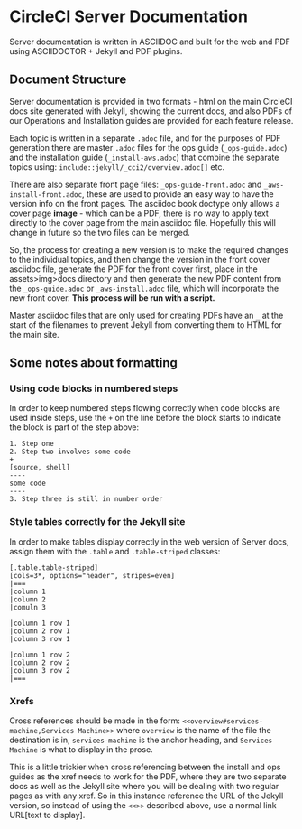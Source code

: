 # CircleCI Server Documentation

Server documentation is written in ASCIIDOC and built for the web and PDF using ASCIIDOCTOR + Jekyll and PDF plugins.

## Document Structure
Server documentation is provided in two formats - html on the main CircleCI docs site generated with Jekyll, showing the current docs, and also PDFs of our Operations and Installation guides are provided for each feature release.

Each topic is written in a separate `.adoc` file, and for the purposes of PDF generation there are master `.adoc` files for the ops guide (`_ops-guide.adoc`) and the installation guide (`_install-aws.adoc`) that combine the separate topics using: `include::jekyll/_cci2/overview.adoc[]` etc.

There are also separate front page files: `_ops-guide-front.adoc` and `_aws-install-front.adoc`, these are used to provide an easy way to have the version info on the front pages. The asciidoc book doctype only allows a cover page **image** - which can be a PDF, there is no way to apply text directly to the cover page from the main asciidoc file. Hopefully this will change in future so the two files can be merged.

So, the process for creating a new version is to make the required changes to the individual topics, and then change the version in the front cover asciidoc file, generate the PDF for the front cover first, place in the assets>img>docs directory and then generate the new PDF content from the `_ops-guide.adoc` or `_aws-install.adoc` file, which will incorporate the new front cover. **This process will be run with a script.**

Master asciidoc files that are only used for creating PDFs have an `_` at the start of the filenames to prevent Jekyll from converting them to HTML for the main site.

## Some notes about formatting

### Using code blocks in numbered steps
In order to keep numbered steps flowing correctly when code blocks are used inside steps, use the `+` on the line before the block starts to indicate the block is part of the step above:

```
1. Step one
2. Step two involves some code
+
[source, shell]
----
some code
----
3. Step three is still in number order
```

### Style tables correctly for the Jekyll site
In order to make tables display correctly in the web version of Server docs, assign them with the `.table` and `.table-striped` classes:

```
[.table.table-striped]
[cols=3*, options="header", stripes=even]
|===
|column 1
|column 2
|comuln 3

|column 1 row 1
|column 2 row 1
|column 3 row 1

|column 1 row 2
|column 2 row 2
|column 3 row 2
|===
```

### Xrefs
Cross references should be made in the form: `<<overview#services-machine,Services Machine>>` where `overview` is the name of the file the destination is in, `services-machine` is the anchor heading, and `Services Machine` is what to display in the prose.

This is a little trickier when cross referencing between the install and ops guides as the xref needs to work for the PDF, where they are two separate docs as well as the Jekyll site where you will be dealing with two regular pages as with any xref. So in this instance reference the URL of the Jekyll version, so instead of using the `<<>>` described above, use a normal link URL[text to display].
